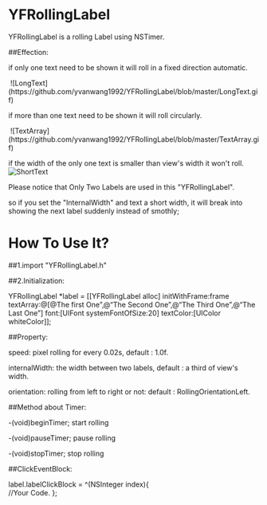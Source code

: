 # YFRollingLabel
YFRollingLabel is a rolling Label using NSTimer.

##Effection: 
<p/>

if only one text need to be shown
    it will roll in a fixed direction automatic.
<p/>
 ![LongText](https://github.com/yvanwang1992/YFRollingLabel/blob/master/LongText.gif)

if more than one text need to be shown 
    it will roll circularly.
<p/>
 ![TextArray](https://github.com/yvanwang1992/YFRollingLabel/blob/master/TextArray.gif)

if the width of the only one text is smaller than view's width 
    it won't roll.
 ![ShortText](https://github.com/yvanwang1992/YFRollingLabel/blob/master/ShortText.png)



Please notice that Only Two Labels are used in this "YFRollingLabel".
<p/>
so if you set the "InternalWidth" and text a short width,
it will break into showing the next label suddenly instead of smothly;

# How To Use It?

##1.import "YFRollingLabel.h"


##2.Initialization:<p/>
  YFRollingLabel *label = [[YFRollingLabel alloc] initWithFrame:frame textArray:@[@The first One”,@“The Second One”,@“The Third One”,@“The Last One”] font:[UIFont systemFontOfSize:20] textColor:[UIColor whiteColor]];

  ##Property:<p/>
  speed:         pixel rolling for every 0.02s, default : 1.0f.<p/>
  internalWidth: the width between two labels, default : a third of view's width.<p/>
  orientation:   rolling from left to right or not: default : RollingOrientationLeft.<p/>

  ##Method about Timer:<p/>
  -(void)beginTimer;    start rolling<p/>
  -(void)pauseTimer;    pause rolling<p/>
  -(void)stopTimer;     stop  rolling<p/>

  ##ClickEventBlock:<p/>
  label.labelClickBlock = ^(NSInteger index){	
	//Your Code.
  };



